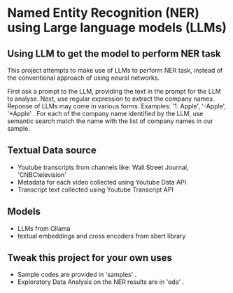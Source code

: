 # Named Entity Recognition (NER) using Large language models (LLMs)

## Using LLM to get the model to perform NER task
This project attempts to make use of LLMs to perform NER task, instead of the conventional approach of using neural networks.

First ask a prompt to the LLM, providing the text in the prompt for the LLM to analyse.
Next, use regular expression to extract the company names. Reponse of LLMs may come in various forms. Examples: '1. Apple', '-Apple',  '*Apple' . 
For each of the company name identified by the LLM, use semantic search match the name with the list of company names in our sample.

## Textual Data source
 - Youtube transcripts from channels like: Wall Street Journal, 'CNBCtelevision'
 - Metadata for each video collected using Youtube Data API
 - Transcript text collected using Youtube Transcript API 

## Models 
- LLMs from Ollama
- textual embeddings and cross encoders from sbert library

## Tweak this project for your own uses

- Sample codes are provided in 'samples' .
- Exploratory Data Analysis on the NER results are in 'eda' .


